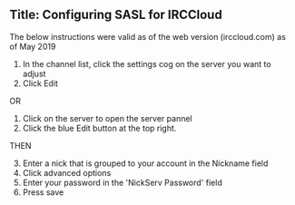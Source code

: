 Title: Configuring SASL for IRCCloud
---
The below instructions were valid as of the web version (irccloud.com) as of May 2019

1. In the channel list, click the settings cog on the server you want to adjust
2. Click Edit

OR

1. Click on the server to open the server pannel
2. Click the blue Edit button at the top right.

THEN

3. Enter a nick that is grouped to your account in the Nickname field
4. Click advanced options
5. Enter your password in the 'NickServ Password' field
6. Press save
